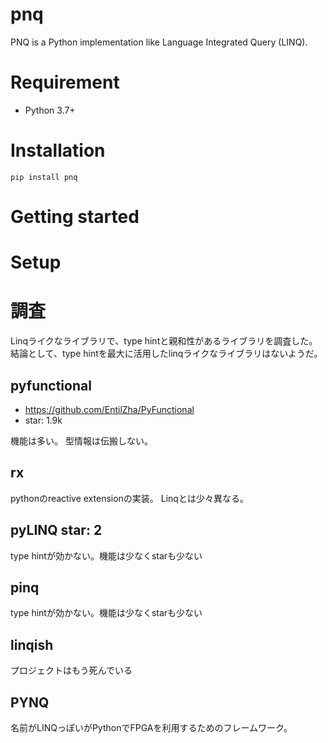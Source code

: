 # pnq
PNQ is a Python implementation like Language Integrated Query (LINQ).

# Requirement

- Python 3.7+

# Installation

``` shell
pip install pnq
```

# Getting started


# Setup


# 調査
Linqライクなライブラリで、type hintと親和性があるライブラリを調査した。
結論として、type hintを最大に活用したlinqライクなライブラリはないようだ。

## pyfunctional
- https://github.com/EntilZha/PyFunctional
- star: 1.9k

機能は多い。
型情報は伝搬しない。

## rx
pythonのreactive extensionの実装。
Linqとは少々異なる。

## pyLINQ star: 2
type hintが効かない。機能は少なくstarも少ない

## pinq
type hintが効かない。機能は少なくstarも少ない

## linqish
プロジェクトはもう死んでいる

## PYNQ
名前がLINQっぽいがPythonでFPGAを利用するためのフレームワーク。

